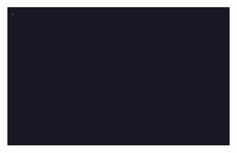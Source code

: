 <div align="justify">
<a href="https://raw.githubusercontent.com/0x61nas/0x61nas/gifos/screenshot.png">
    <picture>
        <source media="(prefers-color-scheme: dark)" srcset="https://raw.githubusercontent.com/0x61nas/0x61nas/gifos/output.gif">
        <source media="(prefers-color-scheme: light)" srcset="https://raw.githubusercontent.com/0x61nas/0x61nas/gifos/output.gif">
        <img alt="tty1" src="https://raw.githubusercontent.com/0x61nas/0x61nas/gifos/output.gif">
    </picture>
</a>

</div>
